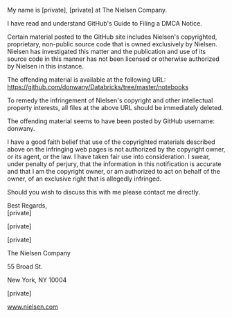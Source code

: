My name is [private], [private] at The Nielsen Company.  

I have read and understand GitHub's Guide to Filing a DMCA Notice.  

Certain material posted to the GitHub site includes Nielsen's copyrighted, proprietary, non-public source code that is owned exclusively by Nielsen.  Nielsen has investigated this matter and the publication and use of its source code in this manner has not been licensed or otherwise authorized by Nielsen in this instance.  

The offending material is available at the following URL:  
https://github.com/donwany/Databricks/tree/master/notebooks

To remedy the infringement of Nielsen's copyright and other intellectual property interests, all files at the above URL should be immediately deleted.  

The offending material seems to have been posted by GitHub username: donwany.  

I have a good faith belief that use of the copyrighted materials described above on the infringing web pages is not authorized by the copyright owner, or its agent, or the law. I have taken fair use into consideration.   I swear, under penalty of perjury, that the information in this notification is accurate and that I am the copyright owner, or am authorized to act on behalf of the owner, of an exclusive right that is allegedly infringed.  

Should you wish to discuss this with me please contact me directly.    

Best Regards,  
[private]

[private]  

[private]  

The Nielsen Company  

55 Broad St.  

New York, NY 10004  

[private]  

www.nielsen.com  
